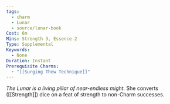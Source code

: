```yaml
---
tags:
  - charm
  - Lunar
  - source/lunar-book
Cost: 6m
Mins: Strength 3, Essence 2
Type: Supplemental
Keywords:
  - None
Duration: Instant
Prerequisite Charms:
  - "[[Surging Thew Technique]]"
---
```

*The Lunar is a living pillar of near-endless might.*
She converts ([[Strength]]) dice on a feat of strength to non-Charm successes.